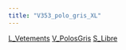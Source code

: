 ```yaml
---
title: "V353_polo_gris_XL"
---
```


[L_Vetements](notes/equipements/L_Vetements.md) [V_PolosGris](notes/equipements/vetements/V_PolosGris.md) [S_Libre](notes/statut/S_Libre.md)